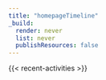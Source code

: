 ```yaml
---
title: "homepageTimeline"
_build:
  render: never
  list: never
  publishResources: false
---
```


{{< recent-activities >}}